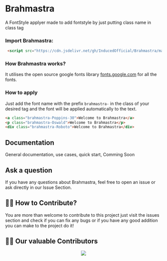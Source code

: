 # Brahmastra

A FontStyle applyer made to add fontstyle by just putting class name in class tag 

### Import Brahmastra:
```html
 <script src="https://cdn.jsdelivr.net/gh/InducedOfficial/Brahmastra/main/main.js" ></script>
```
### How Brahmastra works?
It utilises the open source google fonts library [fonts.google.com](https://fonts.google.com) for all the fonts.
### How to apply
Just add the font name with the prefix ```brahmastra-``` in the class of your desired tag and the font will be applied automatically to the text.
```html
<a class="brahmastra-Poppins-30">Welcome to Brahmastra</a>
<p class="brahmastra-Oswald">Welcome to Brahmastra</p>
<div class="brahmastra-Roboto">Welcome to Brahmastra</div>
```

## Documentation

General documentation, use cases, quick start, Comming Soon

## Ask a question

If you have any questions about Brahmastra, feel free to open an issue or ask directly in our Issue Section.

## 🙌🏼 How to Contribute?

You are more than welcome to contribute to this project just visit the issues section and check if you can fix any bugs or if you have any good addition you can make to the project do it!

## 👨‍💻 Our valuable Contributors

<p align="center"><a href="https://github.com/InducedOfficial/Brahmastra/graphs/contributors">
  <img src="https://contributors-img.web.app/image?repo=InducedOfficial/Brahmastra" />
</a></p>
